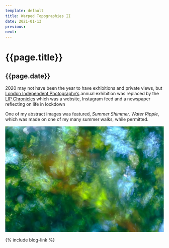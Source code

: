 ```yaml
---
template: default
title: Warped Topographies II
date: 2021-01-13
previous:
next:
---
```


# {{page.title}}

## {{page.date}}

2020 may not have been the year to have exhibitions and private views, but [London Independent Photography’s](https://www.londonphotography.org.uk/) annual exhibition was replaced by the [LIP Chronicles](https://www.instagram.com/p/CIGUs1YnhsE/) which was a website, Instagram feed and a newspaper reflecting on life in lockdown

One of my abstract images was featured, *Summer Shimmer, Water Ripple*, which was made on one of my many summer walks, while permitted.

![Summer Shimmer, Water Ripple](summer-shimmer-water-ripple.webp "Summer Shimmer, Water Ripple")

{% include blog-link %}